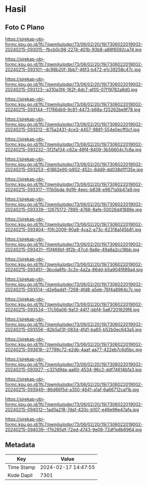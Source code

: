 # Hasil

## Foto C Plano

https://sirekap-obj-formc.kpu.go.id/1fc7/pemilu/pdpr/73/06/02/20/19/7306022019002-20240215-093015--fbcb0c98-2274-401b-93b8-a88f6592ca74.jpg

https://sirekap-obj-formc.kpu.go.id/1fc7/pemilu/pdpr/73/06/02/20/19/7306022019002-20240215-093101--dc98b20f-3bb7-46f3-b472-e1c39258c47c.jpg

https://sirekap-obj-formc.kpu.go.id/1fc7/pemilu/pdpr/73/06/02/20/19/7306022019002-20240215-093123--a310a3f4-162f-4dc7-af05-07f19782a8d0.jpg

https://sirekap-obj-formc.kpu.go.id/1fc7/pemilu/pdpr/73/06/02/20/19/7306022019002-20240215-093144--f1766db9-9c81-4473-b66a-f25262be9f78.jpg

https://sirekap-obj-formc.kpu.go.id/1fc7/pemilu/pdpr/73/06/02/20/19/7306022019002-20240215-093212--875a2431-4ce3-4457-9881-554e0ecff0cf.jpg

https://sirekap-obj-formc.kpu.go.id/1fc7/pemilu/pdpr/73/06/02/20/19/7306022019002-20240215-093232--5f2fa134-c62a-49f4-8409-3b56604c7c8a.jpg

https://sirekap-obj-formc.kpu.go.id/1fc7/pemilu/pdpr/73/06/02/20/19/7306022019002-20240215-093253--61862e90-b902-452c-8dd9-dd038d1f135e.jpg

https://sirekap-obj-formc.kpu.go.id/1fc7/pemilu/pdpr/73/06/02/20/19/7306022019002-20240215-093317--111b5bda-9d16-4eec-b838-e9671a5b47a9.jpg

https://sirekap-obj-formc.kpu.go.id/1fc7/pemilu/pdpr/73/06/02/20/19/7306022019002-20240215-093339--12675172-7895-4768-8afe-50026d41888e.jpg

https://sirekap-obj-formc.kpu.go.id/1fc7/pemilu/pdpr/73/06/02/20/19/7306022019002-20240215-093404--f0fc2009-90a8-4ca2-a73c-62318a145b81.jpg

https://sirekap-obj-formc.kpu.go.id/1fc7/pemilu/pdpr/73/06/02/20/19/7306022019002-20240215-093431--f5f466bf-9f2b-47cd-9a8e-49a8a2cc18bb.jpg

https://sirekap-obj-formc.kpu.go.id/1fc7/pemilu/pdpr/73/06/02/20/19/7306022019002-20240215-093451--3bcda8fb-3c2e-4a2a-86dd-b5a904f889a4.jpg

https://sirekap-obj-formc.kpu.go.id/1fc7/pemilu/pdpr/73/06/02/20/19/7306022019002-20240215-093514--d2e6add1-7268-4fd8-a5eb-76f4a8964c7c.jpg

https://sirekap-obj-formc.kpu.go.id/1fc7/pemilu/pdpr/73/06/02/20/19/7306022019002-20240215-093534--17c56a06-9a13-44f7-bbf4-5a67201629f6.jpg

https://sirekap-obj-formc.kpu.go.id/1fc7/pemilu/pdpr/73/06/02/20/19/7306022019002-20240215-093556--82b5a13f-083d-4fd1-ba65-b52b0ec643a5.jpg

https://sirekap-obj-formc.kpu.go.id/1fc7/pemilu/pdpr/73/06/02/20/19/7306022019002-20240215-093618--27799c72-e2db-4aaf-aa77-422eb7c6d5bc.jpg

https://sirekap-obj-formc.kpu.go.id/1fc7/pemilu/pdpr/73/06/02/20/19/7306022019002-20240215-093927--c321d9da-aa60-4534-96c2-ddf74614bfa3.jpg

https://sirekap-obj-formc.kpu.go.id/1fc7/pemilu/pdpr/73/06/02/20/19/7306022019002-20240215-093949--86d66f5d-a350-4641-a1af-6a66712caf1b.jpg

https://sirekap-obj-formc.kpu.go.id/1fc7/pemilu/pdpr/73/06/02/20/19/7306022019002-20240215-094012--1ad0a218-7da1-420c-b107-e46e96e47afa.jpg

https://sirekap-obj-formc.kpu.go.id/1fc7/pemilu/pdpr/73/06/02/20/19/7306022019002-20240215-094039--f7b265df-72ed-4743-9e06-72df1e8b6964.jpg


## Metadata

| Key        | Value               |
| ---------- | ------------------- |
| Time Stamp | 2024-02-17 14:47:55 |
| Kode Dapil | 7301                |



